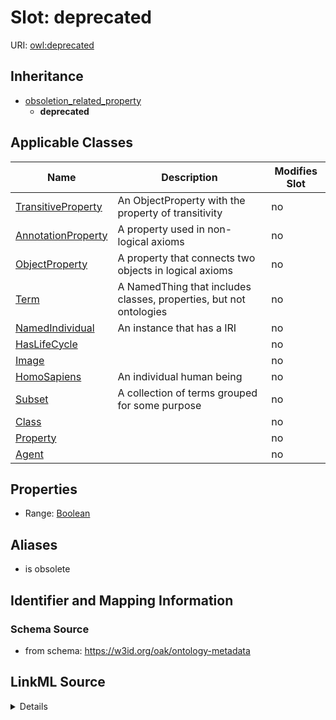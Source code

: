 

# Slot: deprecated

URI: [owl:deprecated](http://www.w3.org/2002/07/owl#deprecated)




## Inheritance

* [obsoletion_related_property](obsoletion_related_property.md)
    * **deprecated**






## Applicable Classes

| Name | Description | Modifies Slot |
| --- | --- | --- |
| [TransitiveProperty](TransitiveProperty.md) | An ObjectProperty with the property of transitivity |  no  |
| [AnnotationProperty](AnnotationProperty.md) | A property used in non-logical axioms |  no  |
| [ObjectProperty](ObjectProperty.md) | A property that connects two objects in logical axioms |  no  |
| [Term](Term.md) | A NamedThing that includes classes, properties, but not ontologies |  no  |
| [NamedIndividual](NamedIndividual.md) | An instance that has a IRI |  no  |
| [HasLifeCycle](HasLifeCycle.md) |  |  no  |
| [Image](Image.md) |  |  no  |
| [HomoSapiens](HomoSapiens.md) | An individual human being |  no  |
| [Subset](Subset.md) | A collection of terms grouped for some purpose |  no  |
| [Class](Class.md) |  |  no  |
| [Property](Property.md) |  |  no  |
| [Agent](Agent.md) |  |  no  |







## Properties

* Range: [Boolean](Boolean.md)



## Aliases


* is obsolete



## Identifier and Mapping Information







### Schema Source


* from schema: https://w3id.org/oak/ontology-metadata




## LinkML Source

<details>
```yaml
name: deprecated
in_subset:
- allotrope permitted profile
- go permitted profile
- obi permitted profile
from_schema: https://w3id.org/oak/ontology-metadata
aliases:
- is obsolete
rank: 1000
is_a: obsoletion_related_property
domain: ObsoleteAspect
slot_uri: owl:deprecated
alias: deprecated
domain_of:
- HasLifeCycle
range: boolean

```
</details>